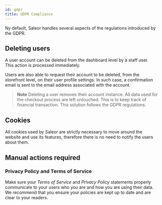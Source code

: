 ```yaml
---
id: gdpr
title: GDPR Compliance
---
```


Ny default, Saleor handles several aspects of the regulations introduced by the GDPR.


## Deleting users

A user account can be deleted from the dashboard level by a staff user. This action is processed immediately.

Users are also able to request their account to be deleted, from the storefront level, on their user profile settings.  In such case, a confirmation email is sent to the email address associated with the account.

> **Note**
> Deleting a user removes their account instance. All data used for the checkout process are left untouched. This is to keep track of financial transaction. 
> This solution follows the GDPR regulations.


## Cookies

All cookies used by Saleor are strictly necessary to move around the website and use its features, therefore there is no need to notify the users about them.


## Manual actions required

### Privacy Policy and Terms of Service

Make sure your _Terms of Service_ and _Privacy Policy_ statements properly communicate to your users who you are and how you are using their data. 
We recommend that you ensure your policies are kept up to date and are clear to your readers.